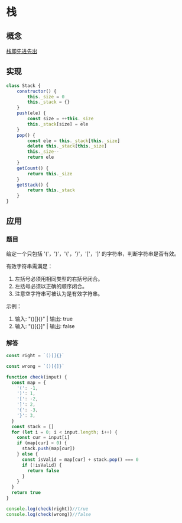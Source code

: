 # 栈

## 概念
[栈即先进先出](https://user-gold-cdn.xitu.io/2018/5/20/1637b785d2d68735?w=640&h=460&f=png&s=6932)

## 实现
```js
class Stack {
    constructor() {
        this._size = 0
        this._stack = {}
    }
    push(ele) {
        const size = ++this._size
        this._stack[size] = ele
    }
    pop() {
        const ele = this._stack[this._size]
        delete this._stack[this._size]
        this._size--
        return ele
    }
    getCount() {
        return this._size
    }
    getStack() {
        return this._stack
    }
}
```

## 应用

### 题目
给定一个只包括 '('，')'，'{'，'}'，'['，']' 的字符串，判断字符串是否有效。

有效字符串需满足：

1. 左括号必须用相同类型的右括号闭合。
2. 左括号必须以正确的顺序闭合。
3. 注意空字符串可被认为是有效字符串。

示例：
1. 输入: "()[]{}" | 输出: true
1. 输入: "()[{}]" | 输出: false

### 解答
```js
const right = `()[]{}`

const wrong = `()[{]}`

function check(input) {
  const map = {
    '(': -1,
    ')': 1,
    '[': -2,
    ']': 2,
    '{': -3,
    '}': 3,
  }
  const stack = []
  for (let i = 0; i < input.length; i++) {
    const cur = input[i]
    if (map[cur] < 0) {
      stack.push(map[cur])
    } else {
      const isValid = map[cur] + stack.pop() === 0
      if (!isValid) {
        return false
      }
    }
  }
  return true
}

console.log(check(right))//true
console.log(check(wrong))//false
```